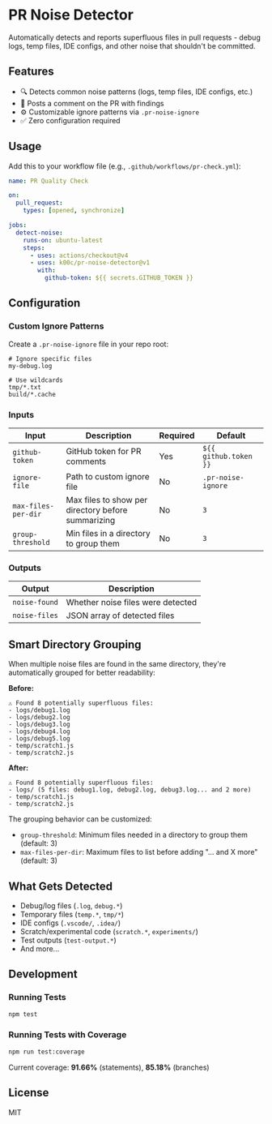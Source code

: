# PR Noise Detector

Automatically detects and reports superfluous files in pull requests - debug logs, temp files, IDE configs, and other noise that shouldn't be committed.

## Features

- 🔍 Detects common noise patterns (logs, temp files, IDE configs, etc.)
- 💬 Posts a comment on the PR with findings
- ⚙️ Customizable ignore patterns via `.pr-noise-ignore`
- ✅ Zero configuration required

## Usage

Add this to your workflow file (e.g., `.github/workflows/pr-check.yml`):

```yaml
name: PR Quality Check

on:
  pull_request:
    types: [opened, synchronize]

jobs:
  detect-noise:
    runs-on: ubuntu-latest
    steps:
      - uses: actions/checkout@v4
      - uses: k00c/pr-noise-detector@v1
        with:
          github-token: ${{ secrets.GITHUB_TOKEN }}
```

## Configuration

### Custom Ignore Patterns

Create a `.pr-noise-ignore` file in your repo root:

```
# Ignore specific files
my-debug.log

# Use wildcards
tmp/*.txt
build/*.cache
```

### Inputs

| Input | Description | Required | Default |
|-------|-------------|----------|---------|
| `github-token` | GitHub token for PR comments | Yes | `${{ github.token }}` |
| `ignore-file` | Path to custom ignore file | No | `.pr-noise-ignore` |
| `max-files-per-dir` | Max files to show per directory before summarizing | No | `3` |
| `group-threshold` | Min files in a directory to group them | No | `3` |

### Outputs

| Output | Description |
|--------|-------------|
| `noise-found` | Whether noise files were detected |
| `noise-files` | JSON array of detected files |

## Smart Directory Grouping

When multiple noise files are found in the same directory, they're automatically grouped for better readability:

**Before:**
```
⚠️ Found 8 potentially superfluous files:
- logs/debug1.log
- logs/debug2.log
- logs/debug3.log
- logs/debug4.log
- logs/debug5.log
- temp/scratch1.js
- temp/scratch2.js
```

**After:**
```
⚠️ Found 8 potentially superfluous files:
- logs/ (5 files: debug1.log, debug2.log, debug3.log... and 2 more)
- temp/scratch1.js
- temp/scratch2.js
```

The grouping behavior can be customized:
- `group-threshold`: Minimum files needed in a directory to group them (default: 3)
- `max-files-per-dir`: Maximum files to list before adding "... and X more" (default: 3)

## What Gets Detected

- Debug/log files (`.log`, `debug.*`)
- Temporary files (`temp.*`, `tmp/*`)
- IDE configs (`.vscode/`, `.idea/`)
- Scratch/experimental code (`scratch.*`, `experiments/`)
- Test outputs (`test-output.*`)
- And more...

## Development

### Running Tests

```bash
npm test
```

### Running Tests with Coverage

```bash
npm run test:coverage
```

Current coverage: **91.66%** (statements), **85.18%** (branches)

## License

MIT